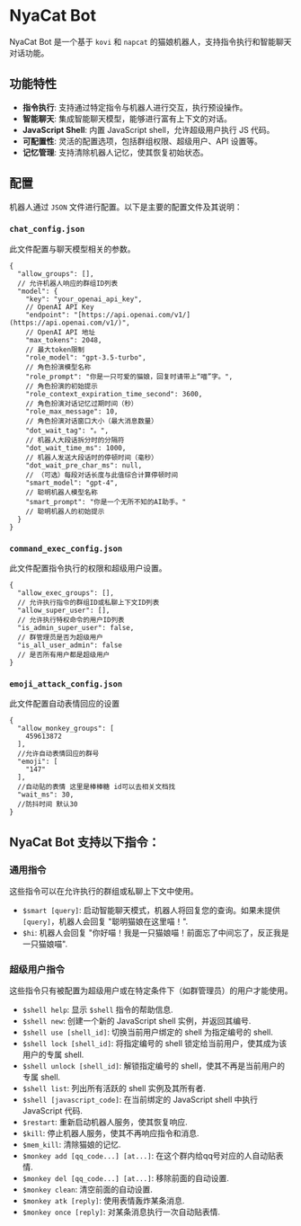 # NyaCat Bot

NyaCat Bot 是一个基于 `kovi` 和 `napcat` 的猫娘机器人，支持指令执行和智能聊天对话功能。

## 功能特性

* **指令执行**: 支持通过特定指令与机器人进行交互，执行预设操作。
* **智能聊天**: 集成智能聊天模型，能够进行富有上下文的对话。
* **JavaScript Shell**: 内置 JavaScript shell，允许超级用户执行 JS 代码。
* **可配置性**: 灵活的配置选项，包括群组权限、超级用户、API 设置等。
* **记忆管理**: 支持清除机器人记忆，使其恢复初始状态。

## 配置

机器人通过 `JSON` 文件进行配置。以下是主要的配置文件及其说明：

### `chat_config.json`

此文件配置与聊天模型相关的参数。

```json5
{
  "allow_groups": [],
  // 允许机器人响应的群组ID列表
  "model": {
    "key": "your_openai_api_key",
    // OpenAI API Key
    "endpoint": "[https://api.openai.com/v1/](https://api.openai.com/v1/)",
    // OpenAI API 地址
    "max_tokens": 2048,
    // 最大token限制
    "role_model": "gpt-3.5-turbo",
    // 角色扮演模型名称
    "role_prompt": "你是一只可爱的猫娘，回复时请带上“喵”字。",
    // 角色扮演的初始提示
    "role_context_expiration_time_second": 3600,
    // 角色扮演对话记忆过期时间（秒）
    "role_max_message": 10,
    // 角色扮演对话窗口大小（最大消息数量）
    "dot_wait_tag": "。",
    // 机器人大段话拆分时的分隔符
    "dot_wait_time_ms": 1000,
    // 机器人发送大段话时的停顿时间（毫秒）
    "dot_wait_pre_char_ms": null,
    // （可选）每段对话长度与此值综合计算停顿时间
    "smart_model": "gpt-4",
    // 聪明机器人模型名称
    "smart_prompt": "你是一个无所不知的AI助手。"
    // 聪明机器人的初始提示
  }
}
```

### `command_exec_config.json`

此文件配置指令执行的权限和超级用户设置。

```json5
{
  "allow_exec_groups": [],
  // 允许执行指令的群组ID或私聊上下文ID列表
  "allow_super_user": [],
  // 允许执行特权命令的用户ID列表
  "is_admin_super_user": false,
  // 群管理员是否为超级用户
  "is_all_user_admin": false
  // 是否所有用户都是超级用户
}
```
### `emoji_attack_config.json`

此文件配置自动表情回应的设置
```json5
{
  "allow_monkey_groups": [
    459613872
  ],
  //允许自动表情回应的群号
  "emoji": [
    "147"
  ],
  //自动贴的表情 这里是棒棒糖 id可以去相关文档找
  "wait_ms": 30,
  //防抖时间 默认30
}
```

## NyaCat Bot 支持以下指令：

### 通用指令

这些指令可以在允许执行的群组或私聊上下文中使用。

* `$smart [query]`: 启动智能聊天模式，机器人将回复您的查询。如果未提供 `[query]`，机器人会回复 "聪明猫娘在这里喵！".
* `$hi`: 机器人会回复 "你好喵！我是一只猫娘喵！前面忘了中间忘了，反正我是一只猫娘喵".

### 超级用户指令

这些指令只有被配置为超级用户或在特定条件下（如群管理员）的用户才能使用。

* `$shell help`: 显示 `$shell` 指令的帮助信息.
* `$shell new`: 创建一个新的 JavaScript shell 实例，并返回其编号.
* `$shell use [shell_id]`: 切换当前用户绑定的 shell 为指定编号的 shell.
* `$shell lock [shell_id]`: 将指定编号的 shell 锁定给当前用户，使其成为该用户的专属 shell.
* `$shell unlock [shell_id]`: 解锁指定编号的 shell，使其不再是当前用户的专属 shell.
* `$shell list`: 列出所有活跃的 shell 实例及其所有者.
* `$shell [javascript_code]`: 在当前绑定的 JavaScript shell 中执行 JavaScript 代码.
* `$restart`: 重新启动机器人服务，使其恢复响应.
* `$kill`: 停止机器人服务，使其不再响应指令和消息.
* `$mem_kill`: 清除猫娘的记忆.
* `$monkey add [qq_code...] [at...]`: 在这个群内给qq号对应的人自动贴表情.
* `$monkey del [qq_code...] [at...]`: 移除前面的自动设置.
* `$monkey clean`: 清空前面的自动设置.
* `$monkey atk [reply]`: 使用表情轰炸某条消息.
* `$monkey once [reply]`: 对某条消息执行一次自动贴表情.